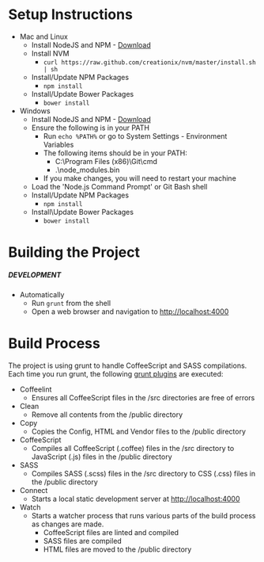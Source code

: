 # Setup Instructions

* Mac and Linux
    * Install NodeJS and NPM - [Download](http://nodejs.org/download/)
    * Install NVM
        * `curl https://raw.github.com/creationix/nvm/master/install.sh | sh`
    * Install/Update NPM Packages
        * `npm install`
    * Install/Update Bower Packages
        * `bower install`
* Windows
    * Install NodeJS and NPM - [Download](http://nodejs.org/download/)
    * Ensure the following is in your PATH
        * Run `echo %PATH%` or go to System Settings - Environment Variables
        * The following items should be in your PATH:
            * C:\Program Files (x86)\Git\cmd
            * .\node_modules\.bin
        * If you make changes, you will need to restart your machine
    * Load the 'Node.js Command Prompt' or Git Bash shell
    * Install/Update NPM Packages
        * `npm install`
    * Install\Update Bower Packages
        * `bower install`

# Building the Project

##### DEVELOPMENT
* Automatically
    * Run `grunt` from the shell
    * Open a web browser and navigation to [http://localhost:4000](http://localhost:4000)

# Build Process

The project is using grunt to handle CoffeeScript and SASS compilations. Each time you run grunt, the following [grunt plugins](http://gruntjs.com/plugins) are executed:

* Coffeelint
    * Ensures all CoffeeScript files in the /src directories are free of errors
* Clean
    * Remove all contents from the /public directory
* Copy
    * Copies the Config, HTML and Vendor files to the /public directory
* CoffeeScript
    * Compiles all CoffeeScript (.coffee) files in the /src directory to JavaScript (.js) files in the /public directory
* SASS
    * Compiles SASS (.scss) files in the /src directory to CSS (.css) files in the /public directory
* Connect
    * Starts a local static development server at [http://localhost:4000](http://localhost:4000)
* Watch
    * Starts a watcher process that runs various parts of the build process as changes are made.
        * CoffeeScript files are linted and compiled
        * SASS files are compiled
        * HTML files are moved to the /public directory